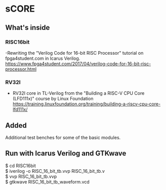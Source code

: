 # sCORE

## What's inside

### RISC16bit
-Rewriting the "Verilog Code for 16-bit RISC Processor" tutorial on fpga4student.com in Icarus Verilog.
https://www.fpga4student.com/2017/04/verilog-code-for-16-bit-risc-processor.html

### RV32I
- RV32I core in TL-Verilog from the "Building a RISC-V CPU Core (LFD111x)" course by Linux Foundation
https://training.linuxfoundation.org/training/building-a-riscv-cpu-core-lfd111x/

## Added
Additional test benches for some of the basic modules.

## Run with Icarus Verilog and GTKwave
  $ cd RISC16bit  
  $ iverilog -o RISC_16_bit_tb.vvp RISC_16_bit_tb.v  
  $ vvp RISC_16_bit_tb.vvp  
  $ gtkwave RISC_16_bit_tb_waveform.vcd  
